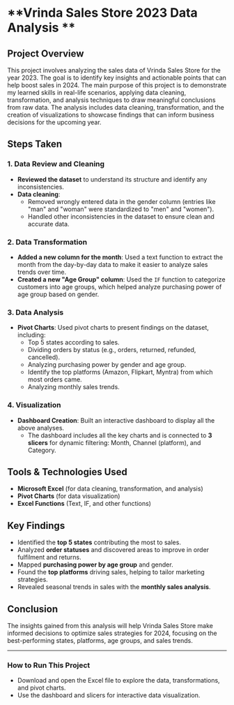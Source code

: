 # **Vrinda Sales Store 2023 Data Analysis **

## **Project Overview**
This project involves analyzing the sales data of Vrinda Sales Store for the year 2023. The goal is to identify key insights and actionable points that can help boost sales in 2024. The main purpose of this project is to demonstrate my learned skills in real-life scenarios, applying data cleaning, transformation, and analysis techniques to draw meaningful conclusions from raw data. The analysis includes data cleaning, transformation, and the creation of visualizations to showcase findings that can inform business decisions for the upcoming year.

## **Steps Taken**

### **1. Data Review and Cleaning**
- **Reviewed the dataset** to understand its structure and identify any inconsistencies.
- **Data cleaning**:
  - Removed wrongly entered data in the gender column (entries like "man" and "woman" were standardized to "men" and "women").
  - Handled other inconsistencies in the dataset to ensure clean and accurate data.

### **2. Data Transformation**
- **Added a new column for the month**: Used a text function to extract the month from the day-by-day data to make it easier to analyze sales trends over time.
- **Created a new "Age Group" column**: Used the `IF` function to categorize customers into age groups, which helped analyze purchasing power of age group based on gender.

### **3. Data Analysis**
- **Pivot Charts**: Used pivot charts to present findings on the dataset, including:
  - Top 5 states according to sales.
  - Dividing orders by status (e.g., orders, returned, refunded, cancelled).
  - Analyzing purchasing power by gender and age group.
  - Identify the top platforms (Amazon, Flipkart, Myntra) from which most orders came.
  - Analyzing monthly sales trends.

### **4. Visualization**
- **Dashboard Creation**: Built an interactive dashboard to display all the above analyses.
  - The dashboard includes all the key charts and is connected to **3 slicers** for dynamic filtering: Month, Channel (platform), and Category.

## **Tools & Technologies Used**
- **Microsoft Excel** (for data cleaning, transformation, and analysis)
- **Pivot Charts** (for data visualization)
- **Excel Functions** (Text, IF, and other functions)

## **Key Findings**
- Identified the **top 5 states** contributing the most to sales.
- Analyzed **order statuses** and discovered areas to improve in order fulfilment and returns.
- Mapped **purchasing power by age group** and gender.
- Found the **top platforms** driving sales, helping to tailor marketing strategies.
- Revealed seasonal trends in sales with the **monthly sales analysis**.

## **Conclusion**
The insights gained from this analysis will help Vrinda Sales Store make informed decisions to optimize sales strategies for 2024, focusing on the best-performing states, platforms, age groups, and sales trends.

---

### **How to Run This Project**
- Download and open the Excel file to explore the data, transformations, and pivot charts.
- Use the dashboard and slicers for interactive data visualization.

